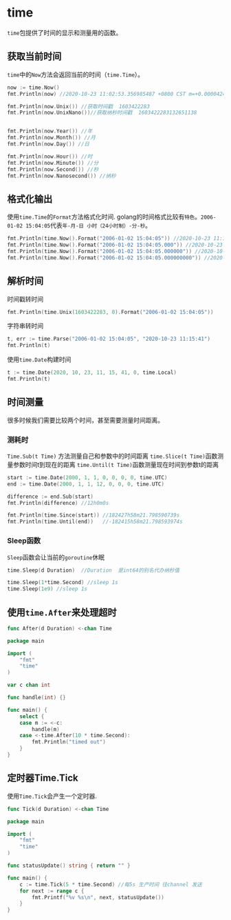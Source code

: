 # time

`time`包提供了时间的显示和测量用的函数。


## 获取当前时间

`time`中的`Now`方法会返回当前的时间（`time.Time`）。
```go
now := time.Now()
fmt.Println(now) //2020-10-23 11:02:53.356985487 +0800 CST m=+0.000042418

fmt.Println(now.Unix()) //获取时间戳  1603422283
fmt.Println(now.UnixNano())//获取纳秒时间戳  1603422283132651138


fmt.Println(now.Year()) //年
fmt.Println(now.Month()) //月
fmt.Println(now.Day()) //日

fmt.Println(now.Hour()) //时
fmt.Println(now.Minute()) //分
fmt.Println(now.Second()) //秒
fmt.Println(now.Nanosecond()) //纳秒
```

## 格式化输出

使用`time.Time`的`Format`方法格式化时间.
golang的时间格式比较有`特色`。`2006-01-02 15:04:05`代表`年-月-日 小时（24小时制）-分-秒`。


```go
fmt.Println(time.Now().Format("2006-01-02 15:04:05")) //2020-10-23 11:15:41
fmt.Println(time.Now().Format("2006-01-02 15:04:05.000")) //2020-10-23 11:15:41.439 带毫秒
fmt.Println(time.Now().Format("2006-01-02 15:04:05.000000")) //2020-10-23 11:15:41.439274 带微秒
fmt.Println(time.Now().Format("2006-01-02 15:04:05.000000000")) //2020-10-23 11:15:41.439277309 带纳秒
```

## 解析时间

时间戳转时间

```go
fmt.Println(time.Unix(1603422283, 0).Format("2006-01-02 15:04:05"))
```

字符串转时间

```go
t, err := time.Parse("2006-01-02 15:04:05", "2020-10-23 11:15:41")
fmt.Println(t)
```

使用`time.Date`构建时间

```go
t := time.Date(2020, 10, 23, 11, 15, 41, 0, time.Local)
fmt.Println(t)
```

## 时间测量

很多时候我们需要比较两个时间，甚至需要测量时间距离。


### 测耗时

`Time.Sub(t Time)`  方法测量自己和参数中的时间距离
`time.Slice(t Time)`函数测量参数时间t到现在的距离
`time.Until(t Time)`函数测量现在时间到参数t的距离

```go
start := time.Date(2000, 1, 1, 0, 0, 0, 0, time.UTC)
end := time.Date(2000, 1, 1, 12, 0, 0, 0, time.UTC)

difference := end.Sub(start)
fmt.Println(difference) //12h0m0s

fmt.Println(time.Since(start)) //182427h58m21.798590739s
fmt.Println(time.Until(end))   //-182415h58m21.798593974s
```

### Sleep函数

`Sleep`函数会让当前的`goroutine`休眠

```go
time.Sleep(d Duration)  //Duration  是int64的别名代办纳秒值 
```

```go
time.Sleep(1*time.Second) //sleep 1s
time.Sleep(1e9) //sleep 1s
```


## 使用`time.After`来处理超时

```go
func After(d Duration) <-chan Time
```

```go
package main

import (
	"fmt"
	"time"
)

var c chan int

func handle(int) {}

func main() {
	select {
	case m := <-c:
		handle(m) 
	case <-time.After(10 * time.Second):
		fmt.Println("timed out")
	}
}
```

## 定时器Time.Tick

使用`Time.Tick`会产生一个定时器.

```go
func Tick(d Duration) <-chan Time
```

```go
package main

import (
	"fmt"
	"time"
)

func statusUpdate() string { return "" }

func main() {
	c := time.Tick(5 * time.Second) //每5s 生产时间 往channel 发送
	for next := range c {
		fmt.Printf("%v %s\n", next, statusUpdate())
	}
}
```